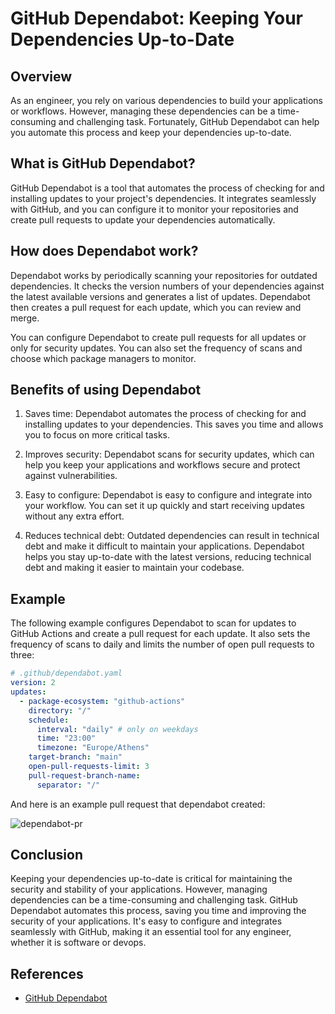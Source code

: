 # GitHub Dependabot: Keeping Your Dependencies Up-to-Date

## Overview

As an engineer, you rely on various dependencies to build your applications or workflows. However, managing these dependencies can be a time-consuming and challenging task. Fortunately, GitHub Dependabot can help you automate this process and keep your dependencies up-to-date.

## What is GitHub Dependabot?

GitHub Dependabot is a tool that automates the process of checking for and installing updates to your project's dependencies. It integrates seamlessly with GitHub, and you can configure it to monitor your repositories and create pull requests to update your dependencies automatically.

## How does Dependabot work?

Dependabot works by periodically scanning your repositories for outdated dependencies. It checks the version numbers of your dependencies against the latest available versions and generates a list of updates. Dependabot then creates a pull request for each update, which you can review and merge.

You can configure Dependabot to create pull requests for all updates or only for security updates. You can also set the frequency of scans and choose which package managers to monitor.

## Benefits of using Dependabot

1. Saves time: Dependabot automates the process of checking for and installing updates to your dependencies. This saves you time and allows you to focus on more critical tasks.

2. Improves security: Dependabot scans for security updates, which can help you keep your applications and workflows secure and protect against vulnerabilities.

3. Easy to configure: Dependabot is easy to configure and integrate into your workflow. You can set it up quickly and start receiving updates without any extra effort.

4. Reduces technical debt: Outdated dependencies can result in technical debt and make it difficult to maintain your applications. Dependabot helps you stay up-to-date with the latest versions, reducing technical debt and making it easier to maintain your codebase.

## Example

The following example configures Dependabot to scan for updates to GitHub Actions and create a pull request for each update. It also sets the frequency of scans to daily and limits the number of open pull requests to three:

```yaml
# .github/dependabot.yaml
version: 2
updates:
  - package-ecosystem: "github-actions"
    directory: "/"
    schedule:
      interval: "daily" # only on weekdays
      time: "23:00"
      timezone: "Europe/Athens"
    target-branch: "main"
    open-pull-requests-limit: 3
    pull-request-branch-name:
      separator: "/"
```

And here is an example pull request that dependabot created:

![dependabot-pr](../../../images/security/dependabot-pr.png)

## Conclusion

Keeping your dependencies up-to-date is critical for maintaining the security and stability of your applications. However, managing dependencies can be a time-consuming and challenging task. GitHub Dependabot automates this process, saving you time and improving the security of your applications. It's easy to configure and integrates seamlessly with GitHub, making it an essential tool for any engineer, whether it is software or devops.

## References

- [GitHub Dependabot](https://docs.github.com/en/code-security/supply-chain-security/keeping-your-dependencies-updated-automatically/about-dependabot-version-updates)
